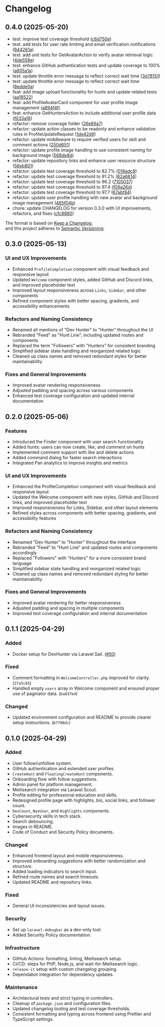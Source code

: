 # Changelog

## 0.4.0 (2025-05-20)

* test:  improve test coverage threshold ([c6d750e](https://github.com/akira-io/devhunter/commit/c6d750e))
* test: add tests for user rate limiting and email verification notifications ([644261a](https://github.com/akira-io/devhunter/commit/644261a))
* test: add unit tests for GetAvatarAction to verify avatar retrieval logic ([4de559e](https://github.com/akira-io/devhunter/commit/4de559e))
* test: enhance GitHub authentication tests and update coverage to 100% ([a605a1a](https://github.com/akira-io/devhunter/commit/a605a1a))
* test: update throttle error message to reflect correct wait time ([3d78151](https://github.com/akira-io/devhunter/commit/3d78151))
* test: update throttle error message to reflect correct wait time ([8edde0a](https://github.com/akira-io/devhunter/commit/8edde0a))
* feat: add image upload functionality for hunts and update related tests ([aa18522](https://github.com/akira-io/devhunter/commit/aa18522))
* feat: add ProfileAvatarCard component for user profile image management ([a894f4f](https://github.com/akira-io/devhunter/commit/a894f4f))
* feat: enhance GetHuntersAction to include additional user profile data ([f033a18](https://github.com/akira-io/devhunter/commit/f033a18))
* refactor: remove coverage folder ([26e89a7](https://github.com/akira-io/devhunter/commit/26e89a7))
* refactor: update action classes to be readonly and enhance validation rules in ProfileUpdateRequest ([1de42d9](https://github.com/akira-io/devhunter/commit/1de42d9))
* refactor: update middleware to require verified users for skill and comment actions ([250d651](https://github.com/akira-io/devhunter/commit/250d651))
* refactor: update profile image handling to use consistent naming for background image ([568de8d](https://github.com/akira-io/devhunter/commit/568de8d))
* refactor: update repository links and enhance user resource structure ([56eb801](https://github.com/akira-io/devhunter/commit/56eb801))
* refactor: update test coverage threshold to 82.7% ([018adc9](https://github.com/akira-io/devhunter/commit/018adc9))
* refactor: update test coverage threshold to 91.2% ([62a6614](https://github.com/akira-io/devhunter/commit/62a6614))
* refactor: update test coverage threshold to 96.2 ([7105037](https://github.com/akira-io/devhunter/commit/7105037))
* refactor: update test coverage threshold to 97.4 ([f09a26d](https://github.com/akira-io/devhunter/commit/f09a26d))
* refactor: update test coverage threshold to 97.7 ([67abf84](https://github.com/akira-io/devhunter/commit/67abf84))
* refactor: update user profile handling with new avatar and background image management ([485f04b](https://github.com/akira-io/devhunter/commit/485f04b))
* chore: update CHANGELOG for version 0.3.0 with UI improvements, refactors, and fixes ([cfc8880](https://github.com/akira-io/devhunter/commit/cfc8880))

The format is based on [Keep a Changelog](https://keepachangelog.com/en/1.0.0/),  
and this project adheres to [Semantic Versioning](https://semver.org/spec/v2.0.0.html).

## 0.3.0 (2025-05-13)

### UI and UX Improvements

- Enhanced `ProfileCompletion` component with visual feedback and responsive layout
- Updated `Welcome` component styles, added GitHub and Discord links, and improved placeholder text
- Improved layout responsiveness across `Links`, `Sidebar`, and other components
- Refined component styles with better spacing, gradients, and accessibility enhancements

### Refactors and Naming Consistency

- Renamed all mentions of "Dev Hunter" to "Hunter" throughout the UI
- Rebranded "Feed" as "Hunt Line", including updated routes and components
- Replaced the term "Followers" with "Hunters" for consistent branding
- Simplified sidebar state handling and reorganized related logic
- Cleaned up class names and removed redundant styles for better maintainability

### Fixes and General Improvements

- Improved avatar rendering responsiveness
- Adjusted padding and spacing across various components
- Enhanced test coverage configuration and updated internal documentation

## 0.2.0 (2025-05-06)

### Features

- Introduced the Finder component with user search functionality
- Added hunts: users can now create, like, and comment on hunts
- Implemented comment support with like and delete actions
- Added command dialog for faster search interactions
- Integrated Pan analytics to improve insights and metrics

### UI and UX Improvements

- Enhanced the ProfileCompletion component with visual feedback and responsive layout
- Updated the Welcome component with new styles, GitHub and Discord links, and improved placeholder text
- Improved responsiveness for Links, Sidebar, and other layout elements
- Refined styles across components with better spacing, gradients, and accessibility features

### Refactors and Naming Consistency

- Renamed "Dev Hunter" to "Hunter" throughout the interface
- Rebranded "Feed" to "Hunt Line" and updated routes and components accordingly
- Replaced "Followers" with "Hunters" for a more consistent brand language
- Simplified sidebar state handling and reorganized related logic
- Cleaned up class names and removed redundant styling for better maintainability

### Fixes and General Improvements

- Improved avatar rendering for better responsiveness
- Adjusted padding and spacing in multiple components
- Improved test coverage configuration and internal documentation

## 0.1.1 (2025-04-29)

### Added

- Docker setup for DevHunter via Laravel Sail. ([#50](https://github.com/akira-io/devhunter/pull/50))

### Fixed

- Comment formatting in `WelcomeController.php` improved for clarity. (`27a5c65`)
- Handled empty `users` array in Welcome component and ensured proper use of paginator data. (`ba837e4`)

### Changed

- Updated environment configuration and README to provide clearer setup instructions. (`67708dc`)

## 0.1.0 (2025-04-29)

### Added

- User follow/unfollow system.
- GitHub authentication and extended user profiles.
- `CreateHunt` and `FloatingCreateHunt` components.
- Onboarding flow with follow suggestions.
- Admin panel for platform management.
- Meilisearch integration via Laravel Scout.
- Profile editing for professional education and skills.
- Redesigned profile page with highlights, bio, social links, and follower count.
- `DevCount`, `NavUser`, and `Highlights` components.
- Cybersecurity skills in tech stack.
- Search debouncing.
- Images in README.
- Code of Conduct and Security Policy documents.

### Changed

- Enhanced frontend layout and mobile responsiveness.
- Improved onboarding suggestions with better randomization and structure.
- Added loading indicators to search input.
- Refined route names and search timeouts.
- Updated README and repository links.

### Fixed

- General UI inconsistencies and layout issues.

### Security

- Set up `laravel-debugbar` as a dev-only tool.
- Added Security Policy documentation.

### Infrastructure

- GitHub Actions: formatting, linting, Meilisearch setup.
- CI/CD: steps for PHP, Node.js, and wait-for-Meilisearch logic.
- `release-it` setup with custom changelog grouping.
- Dependabot integration for dependency updates.

### Maintenance

- Architectural tests and strict typing in controllers.
- Cleanup of `package.json` and configuration files.
- Updated changelog tooling and test coverage thresholds.
- Consistent formatting and typing across frontend using Prettier and TypeScript settings.
